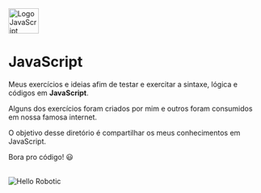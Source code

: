 <div style="display: inline_block"/>
  <img src="https://cdn.jsdelivr.net/gh/devicons/devicon/icons/javascript/javascript-original.svg" alt="Logo JavaScript" height="50" width="60"</>
  <h1>JavaScript</h1>
</div>


Meus exercícios e ideias afim de testar e exercitar a sintaxe, lógica e códigos em <b>JavaScript</b>.

Alguns dos exercícios foram criados por mim e outros foram consumidos em nossa famosa internet.

O objetivo desse diretório é compartilhar os meus conhecimentos em JavaScript.

Bora pro código! 😃

<div style="width:80%;height:0;padding-bottom:56%;position:relative;"> </br>
  <img src="https://i.giphy.com/media/xT9IgzoKnwFNmISR8I/giphy.webp" alt="Hello Robotic" style="position:absolute">
</div>

